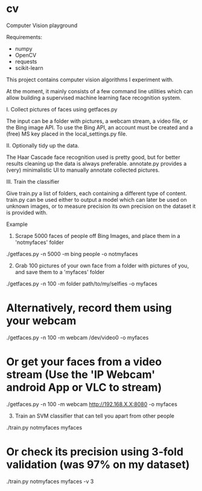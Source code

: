 cv
==

Computer Vision playground


Requirements:
- numpy
- OpenCV
- requests
- scikit-learn

This project contains computer vision algorithms I experiment with.

At the moment, it mainly consists of a few command line utilities which can allow building a supervised machine learning face recognition system.

I. Collect pictures of faces using getfaces.py

The input can be a folder with pictures, a webcam stream, a video file, or the Bing image API.
To use the Bing API, an account must be created and a (free) MS key placed in the local_settings.py file.

II. Optionally tidy up the data.

The Haar Cascade face recognition used is pretty good, but for better results cleaning up the data is always preferable.
annotate.py provides a (very) minimalistic UI to manually annotate collected pictures.

III. Train the classifier

Give train.py a list of folders, each containing a different type of content.
train.py can be used either to output a model which can later be used on unknown images, or to measure precision its own precision on the dataset it is provided with.


Example

1. Scrape 5000 faces of people off Bing Images, and place them in a 'notmyfaces' folder

./getfaces.py -n 5000 -m bing people -o notmyfaces

2. Grab 100 pictures of your own face from a folder with pictures of you, and save them to a 'myfaces' folder

./getfaces.py -n 100 -m folder path/to/my/selfies -o myfaces

# Alternatively, record them using your webcam
./getfaces.py -n 100 -m webcam /dev/video0 -o myfaces

# Or get your faces from a video stream (Use the 'IP Webcam' android App or VLC to stream)
./getfaces.py -n 100 -m webcam http://192.168.X.X:8080 -o myfaces

3. Train an SVM classifier that can tell you apart from other people

./train.py notmyfaces myfaces

# Or check its precision using 3-fold validation (was 97% on my dataset)
./train.py notmyfaces myfaces -v 3
